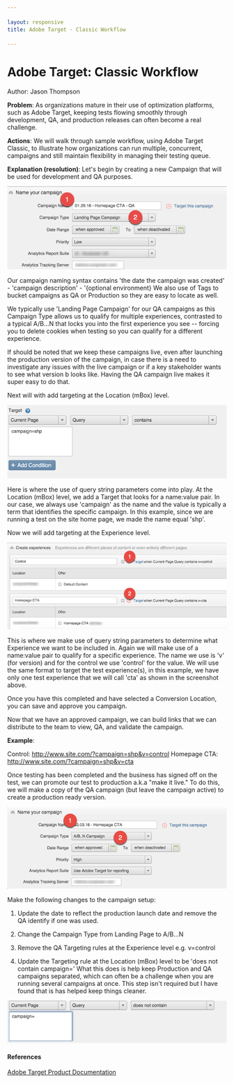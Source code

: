 ```yaml
---

layout: responsive
title: Adobe Target - Classic Workflow

---
```

# Adobe Target: Classic Workflow
Author: Jason Thompson

__Problem__: As organizations mature in their use of optimization platforms, such as Adobe Target, keeping tests flowing smoothly through development, QA, and production releases can often become a real challenge.

__Actions__: We will walk through sample workflow, using Adobe Target Classic, to illustrate how organizations can run multiple, concurrent, campaigns and still maintain flexibility in managing their testing queue.

__Explanation (resolution)__: Let's begin by creating a new Campaign that will be used for development and QA purposes.

![Adobe Target - Create New Campaign](images/target_new_campaign.png)

Our campaign naming syntax contains 'the date the campaign was created' - 'campaign description' - '{optional environment}  We also use of Tags to bucket campaigns as QA or Production so they are easy to locate as well.

We typically use 'Landing Page Campaign' for our QA campaigns as this Campaign Type allows us to qualify for multiple experiences, contrasted to a typical A/B...N that locks you into the first experience you see -- forcing you to delete cookies when testing so you can qualify for a different experience.  

If should be noted that we keep these campaigns live, even after launching the production version of the campaign, in case there is a need to investigate any issues with the live campaign or if a key stakeholder wants to see what version b looks like. Having the QA campaign live makes it super easy to do that.

Next will with add targeting at the Location (mBox) level.

![Adobe Target - Target Location](images/target_target_location.png)

Here is where the use of query string parameters come into play. At the Location (mBox) level, we add a Target that looks for a name:value pair. In our case, we always use 'campaign' as the name and the value is typically a term that identifies the specific campaign. In this example, since we are running a test on the site home page, we made the name equal 'shp'.

Now we will add targeting at the Experience level.

![Adobe Target - Target Location](images/target_target_experience.png)

This is where we make use of query string parameters to determine what Experience we want to be included in. Again we will make use of a name:value pair to qualify for a specific experience. The name we use is 'v' (for version) and for the control we use 'control' for the value. We will use the same format to target the test experience(s), in this example, we have only one test experience that we will call 'cta' as shown in the screenshot above.

Once you have this completed and have selected a Conversion Location, you can save and approve you campaign.

Now that we have an approved campaign, we can build links that we can distribute to the team to view, QA, and validate the campaign.

**Example**:

Control: http://www.site.com/?campaign=shp&v=control
Homepage CTA: http://www.site.com/?campaign=shp&v=cta

Once testing has been completed and the business has signed off on the test, we can promote our test to production a.k.a "make it live." To do this, we will make a copy of the QA campaign (but leave the campaign active) to create a production ready version.

![Adobe Target - Target Location](images/target_production_campaign.png)

Make the following changes to the campaign setup:

1. Update the date to reflect the production launch date and remove the QA identify if one was used.

2. Change the Campaign Type from Landing Page to A/B...N

3. Remove the QA Targeting rules at the Experience level e.g. v=control

4. Update the Targeting rule at the Location (mBox) level to be 'does not contain campaign=' What this does is help keep Production and QA campaigns separated, which can often be a challenge when you are running several campaigns at once. This step isn't required but I have found that is has helped keep things cleaner.

![Adobe Target - Target Location](images/target_production_exclude.png)


#### References

[Adobe Target Product Documentation](https://marketing.adobe.com/resources/help/en_US/target/)
